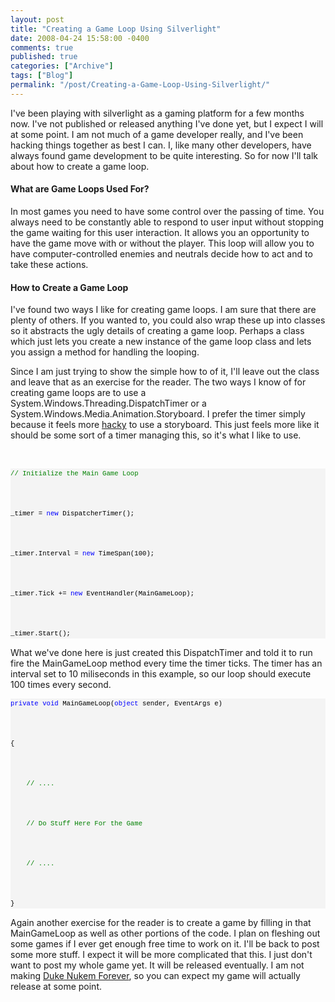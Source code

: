 ```yaml
---
layout: post
title: "Creating a Game Loop Using Silverlight"
date: 2008-04-24 15:58:00 -0400
comments: true
published: true
categories: ["Archive"]
tags: ["Blog"]
permalink: "/post/Creating-a-Game-Loop-Using-Silverlight/"
---
```

<!-- more -->



<p>I've been playing with silverlight as a gaming platform for a few months now. I've not published or released anything I've done yet, but I expect I will at some point. I am not much of a game developer really, and I've been hacking things together as best I can. I, like many other developers, have always found game development to be quite interesting. So for now I'll talk about how to create a game loop.</p>
<h4>What are Game Loops Used For?</h4>
<p>In most games you need to have some control over the passing of time. You always need to be constantly able to respond to user input without stopping the game waiting for this user interaction. It allows you an opportunity to have the game move with or without the player. This loop will allow you to have computer-controlled enemies and neutrals decide how to act and to take these actions.</p>
<h4>How to Create a Game Loop</h4>
<p>I've found two ways I like for creating game loops. I am sure that there are plenty of others. If you wanted to, you could also wrap these up into classes so it abstracts the ugly details of creating a game loop. Perhaps a class which just lets you create a new instance of the game loop class and lets you assign a method for handling the looping.</p>
<p>Since I am just trying to show the simple how to of it, I'll leave out the class and leave that as an exercise for the reader. The two ways I know of for creating game loops are to use a System.Windows.Threading.DispatchTimer or a System.Windows.Media.Animation.Storyboard. I prefer the timer simply because it feels more <a href="http://en.wikipedia.org/wiki/Hack_%28technology%29" target="_blank">hacky</a> to use a storyboard. This just feels more like it should be some sort of a timer managing this, so it's what I like to use.</p>
<p>&nbsp;</p>
<div>
<pre style="border-style: none; margin: 0em; padding: 0px; overflow: visible; font-size: 8pt; width: 100%; color: black; line-height: 12pt; font-family: consolas,'Courier New',courier,monospace; background-color: #f4f4f4;"><span style="color:#008000;">// Initialize the Main Game Loop</span><br />
<br />
_timer = <span style="color:#0000ff;">new</span> DispatcherTimer();<br />
<br />
_timer.Interval = <span style="color:#0000ff;">new</span> TimeSpan(100);<br />
<br />
_timer.Tick += <span style="color:#0000ff;">new</span> EventHandler(MainGameLoop);<br />
<br />
_timer.Start();</pre>
</div>
<p>What we've done here is just created this DispatchTimer and told it to run fire the MainGameLoop method every time the timer ticks. The timer has an interval set to 10 miliseconds in this example, so our loop should execute 100 times every second.</p>
<div>
<pre style="border-style: none; margin: 0em; padding: 0px; overflow: visible; font-size: 8pt; width: 100%; color: black; line-height: 12pt; font-family: consolas,'Courier New',courier,monospace; background-color: #f4f4f4;"><span style="color:#0000ff;">private</span> <span style="color:#0000ff;">void</span> MainGameLoop(<span style="color:#0000ff;">object</span> sender, EventArgs e)<br />
<br />
{<br />
<br />
    <span style="color:#008000;">// ....</span><br />
<br />
    <span style="color:#008000;">// Do Stuff Here For the Game</span><br />
<br />
    <span style="color:#008000;">// ....</span><br />
<br />
}</pre>
</div>
<p>Again another exercise for the reader is to create a game by filling in that MainGameLoop as well as other portions of the code. I plan on fleshing out some games if I ever get enough free time to work on it. I'll be back to post some more stuff. I expect it will be more complicated that this. I just don't want to post my whole game yet. It will be released eventually. I am not making <a href="http://en.wikipedia.org/wiki/Duke_Nukem_Forever" target="_blank">Duke Nukem Forever</a>, so you can expect my game will actually release at some point.</p>

